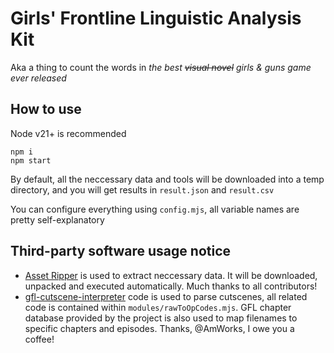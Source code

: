 # Girls' Frontline Linguistic Analysis Kit
Aka a thing to count the words in *the best ~~visual novel~~ girls & guns game ever released*

## How to use
Node v21+ is recommended
```
npm i
npm start
```
By default, all the neccessary data and tools will be downloaded into a temp directory, and you will get results in `result.json` and `result.csv`

You can configure everything using `config.mjs`, all variable names are pretty self-explanatory

## Third-party software usage notice
- [Asset Ripper](https://github.com/AssetRipper/AssetRipper) is used to extract neccessary data. It will be downloaded, unpacked and executed automatically. Much thanks to all contributors!
- [gfl-cutscene-interpreter](https://dev.s-ul.net/BLUEALiCE/gfl-cutscene-interpreter/-/tree/master) code is used to parse cutscenes, all related code is contained within `modules/rawToOpCodes.mjs`.
GFL chapter database provided by the project is also used to map filenames to specific chapters and episodes. Thanks, \@AmWorks, I owe you a coffee!
